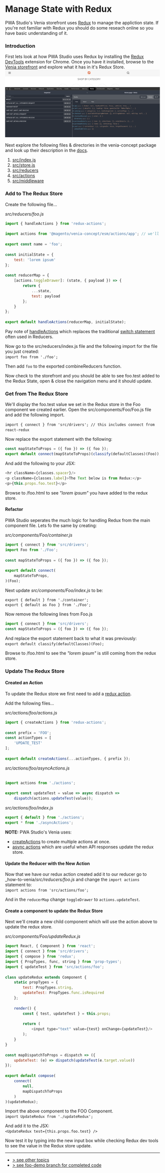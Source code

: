 # Manage State with Redux

PWA Studio's Venia storefront uses [Redux] to manage the appliction state. If you're not familiar with Redux you should do some reseach online so you have basic understanding of it.  

### Introduction
First lets look at how PWA Studio uses Redux by installing the [Redux DevTools] extension for Chrome.  Once you have it installed, browse to the [Venia storefront] and explore what it has in it's Redux Store.
![redux store in devtools](./redux-store-screenshot.png)

Next explore the following files & directories in the venia-concept package and look up their description in the [docs].

1. [src/index.js](https://github.com/magento-research/pwa-studio/blob/v2.1.0/packages/venia-concept/src/index.js#L6-L7)
2. [src/store.js](https://github.com/magento-research/pwa-studio/blob/v2.1.0/packages/venia-concept/src/store.js)
3. [src/reducers](https://github.com/magento-research/pwa-studio/tree/v2.1.0/packages/venia-concept/src/reducers)
4. [src/actions](https://github.com/magento-research/pwa-studio/tree/v2.1.0/packages/venia-concept/src/actions)
5. [src/middleware](https://github.com/magento-research/pwa-studio/tree/v2.1.0/packages/venia-concept/src/middleware)

### Add to The Redux Store
Create the following file...

_src/reducers/foo.js_
```javascript
import { handleActions } from 'redux-actions';
 
import actions from '@magento/venia-concept/esm/actions/app'; // we'll use these actions for now, and create our own one later
 
export const name = 'foo';
 
const initialState = {
    test: 'lorem ipsum'
};
 
const reducerMap = {
    [actions.toggleDrawer]: (state, { payload }) => {
        return {
            ...state,
            test: payload
        };
    }
};
 
export default handleActions(reducerMap, initialState);
```

Pay note of [handleActions] which replaces the traditional [switch statement] often used in Reducers.

Now go to the src/reducers/index.js file and the following import for the file you just created:     
`import foo from './foo';`

Then add `foo` to the exported combineReducers function.

Now check to the  storefront and you should be able to see foo.test added to the Redux State, open & close the navigation menu and it should update.

### Get from The Redux Store
We'll display the foo.test value we set in the Redux store in the Foo component we created earlier.  Open the src/components/Foo/Foo.js file and add the following import.

`import { connect } from 'src/drivers'; // this includes connect from react-redux`

Now replace the export statement with the following:
```javascript
const mapStateToProps = ({ foo }) => ({ foo });
export default connect(mapStateToProps)(classify(defaultClasses)(Foo));
```

And add the following to your JSX:
```javascript
<hr className={classes.spacer}/>
<p className={classes.label}>The Text below is from Redux:</p>
<p>{this.props.foo.test}</p>
```

Browse to /foo.html to see _"lorem ipsum"_ you have added to the redux store.

#### Refactor
PWA Studio seperates the much logic for handling Redux from the main component file.
Lets fo the same by creating:

_src/components/Foo/container.js_
```javascript
import { connect } from 'src/drivers';
import Foo from './Foo';
 
const mapStateToProps = ({ foo }) => ({ foo });
 
export default connect(
    mapStateToProps,
)(Foo);
```

Next update _src/components/Foo/index.js_ to be:
```
export { default } from './container';
export { default as Foo } from './Foo';
```

Now remove the following lines from Foo.js
```javascript
import { connect } from 'src/drivers';
const mapStateToProps = ({ foo }) => ({ foo });
```

And replace the export statement back to what it was previously:     
`export default classify(defaultClasses)(Foo);`

Browse to /foo.html to see the _"lorem ipsum"_ is still coming from the redux store.

### Update The Redux Store

#### Created an Action
To update the Redux store we first need to add a [redux action].

Add the following files...

_src/actions/foo/actions.js_
```javascript
import { createActions } from 'redux-actions';
 
const prefix = 'FOO';
const actionTypes = [
    'UPDATE_TEST'
];
 
export default createActions(...actionTypes, { prefix });
```

_src/actions/foo/asyncActions.js_
```javascript

import actions from './actions';
 
export const updateTest = value => async dispatch =>
    dispatch(actions.updateTest(value));
```

_src/actions/foo/index.js_
```javascript
export { default } from './actions';
export * from './asyncActions';
```

**NOTE:** PWA Studio's Venia uses:

- [createActions] to create multiple actions at once.
- [async actions] which are useful when API responses update the redux store.

#### Update the Reducer with the New Action
Now that we have our redux action created add it to our reducer go to _how-to-venia/_src/reducers/foo.js_ and change the `import actions` statement to:     
`import actions from 'src/actions/foo';`

And in the `reducerMap` change `toggleDrawer` to `actions.updateTest`.

#### Create a component to update the Redux Store

Next we'll create a new child component which will use the action above to update the redux store.

_src/components/Foo/updateRedux.js_
```javascript
import React, { Component } from 'react';
import { connect } from 'src/drivers';
import { compose } from 'redux';
import { PropTypes, func, string } from 'prop-types';
import { updateTest } from 'src/actions/foo';
 
class updateRedux extends Component {
    static propTypes = {
        test: PropTypes.string,
        updateTest: PropTypes.func.isRequired
    };
 
    render() {
        const { test, updateTest } = this.props;
 
        return (
            <input type="text" value={test} onChange={updateTest}/>
        );
    }
}
 
const mapDispatchToProps = dispatch => ({
    updateTest: (e) => dispatch(updateTest(e.target.value))
});
 
export default compose(
    connect(
        null,
        mapDispatchToProps
    )
)(updateRedux);
```

Import the above component to the FOO Component.     
`import UpdateRedux from './updateRedux';`

And add it to the JSX:    
`<UpdateRedux test={this.props.foo.test} />`

Now test it by typing into the new input box while checking Redux dev tools to see the value in the Redux store update.



---
- [> see other topics](../../README.md#Topics)
- [> see foo-demo branch for completed code](https://github.com/rossmc/how-to-venia/tree/foo-demo/src)

[Redux]: https://redux.js.org/
[Redux DevTools]: https://chrome.google.com/webstore/detail/redux-devtools/lmhkpmbekcpmknklioeibfkpmmfibljd
[Venia storefront]: https://veniapwa.com/
[docs]: https://magento-research.github.io/pwa-studio/venia-pwa-concept/project-structure/
[handleActions]: https://redux-actions.js.org/api/handleaction
[switch statement]: https://redux.js.org/basics/reducers#handling-more-actions
[redux action]: https://redux.js.org/basics/actions
[createActions]: https://redux-actions.js.org/api/createaction
[async actions]: https://redux.js.org/advanced/async-actions#async-actions